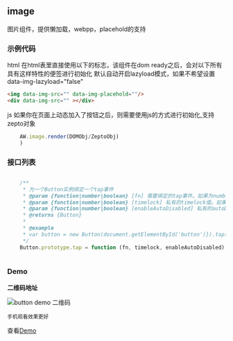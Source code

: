 ## image

图片组件，提供懒加载，webpp，placehold的支持

### 示例代码
html
在html表里直接使用以下的标志，该组件在dom ready之后，会对以下所有具有这样特性的便签进行初始化
默认自动开启lazyload模式，如果不希望设置 data-img-lazyload="false" 

```html
<img data-img-src="" data-img-placehold=""/>			
<div data-img-src="" ></div>
```
js
如果你在页面上动态加入了按钮之后，则需要使用js的方式进行初始化,支持zepto对象
```javascript
	AW.image.render(DOMObj/ZeptoObj)
	)
```

### 接口列表

```javascript

	/**
	 * 为一个Button实例绑定一个tap事件
	 * @param {function|number|boolean} [fn] 需要绑定的tap事件。如果为number类型则自动识别为timelock;如果为boolean自动识别为enableAutoDisabled
	 * @param {function|number|boolean} [timelock] 私有的timelock值。如果为boolean自动识别为enableAutoDisabled
	 * @param {function|number|boolean} [enableAutoDisabled] 私有的autoDisabled
	 * @returns {Button}
	 *
	 * @example
	 * var button = new Button(document.getElementById('button')}).tap(function(){});
	 */
	Button.prototype.tap = function (fn, timelock, enableAutoDisabled)
	
```

### Demo
**二维码地址**

![button demo 二维码](https://i.alipayobjects.com/i/ecmng/png/201407/30RBgvTdV9.png)

`手机观看效果更好`

查看[Demo](../examples/button.html)
